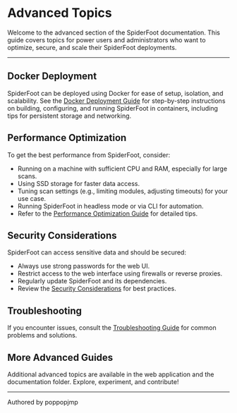 # Advanced Topics

Welcome to the advanced section of the SpiderFoot documentation. This guide covers topics for power users and administrators who want to optimize, secure, and scale their SpiderFoot deployments.

---

## Docker Deployment

SpiderFoot can be deployed using Docker for ease of setup, isolation, and scalability. See the [Docker Deployment Guide](../docs/docker_deployment.md) for step-by-step instructions on building, configuring, and running SpiderFoot in containers, including tips for persistent storage and networking.

## Performance Optimization

To get the best performance from SpiderFoot, consider:

- Running on a machine with sufficient CPU and RAM, especially for large scans.
- Using SSD storage for faster data access.
- Tuning scan settings (e.g., limiting modules, adjusting timeouts) for your use case.
- Running SpiderFoot in headless mode or via CLI for automation.
- Refer to the [Performance Optimization Guide](../docs/advanced/performance_optimization.md) for detailed tips.

## Security Considerations

SpiderFoot can access sensitive data and should be secured:

- Always use strong passwords for the web UI.
- Restrict access to the web interface using firewalls or reverse proxies.
- Regularly update SpiderFoot and its dependencies.
- Review the [Security Considerations](../docs/security_considerations.md) for best practices.

## Troubleshooting

If you encounter issues, consult the [Troubleshooting Guide](troubleshooting.md) for common problems and solutions.

## More Advanced Guides

Additional advanced topics are available in the web application and the documentation folder. Explore, experiment, and contribute!

---

Authored by poppopjmp
